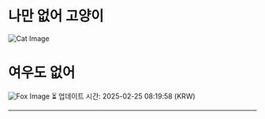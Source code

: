 
# 나만 없어 고양이

![Cat Image](https://cdn2.thecatapi.com/images/MTg3NjM0MA.jpg)

# 여우도 없어
![Fox Image](https://randomfox.ca/images/34.jpg)
⏳ 업데이트 시간: 2025-02-25 08:19:58 (KRW)

---
